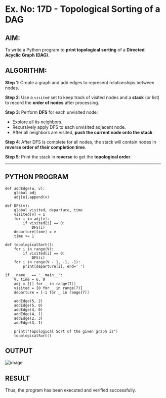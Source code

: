 # Ex. No: 17D - Topological Sorting of a DAG

## AIM:
To write a Python program to **print topological sorting** of a **Directed Acyclic Graph (DAG)**.

## ALGORITHM:

**Step 1**: Create a graph and add edges to represent relationships between nodes.

**Step 2**: Use a `visited` set to keep track of visited nodes and a **stack** (or list) to record the **order of nodes** after processing.

**Step 3**: Perform **DFS** for each unvisited node:
- Explore all its neighbors.
- Recursively apply DFS to each unvisited adjacent node.
- After all neighbors are visited, **push the current node onto the stack**.

**Step 4**: After DFS is complete for all nodes, the stack will contain nodes in **reverse order of their completion time**.

**Step 5**: Print the stack in **reverse** to get the **topological order**.

---

## PYTHON PROGRAM

```
def addEdge(u, v):
	global adj
	adj[u].append(v)

def DFS(v):
	global visited, departure, time
	visited[v] = 1
	for i in adj[v]:
		if visited[i] == 0:
			DFS(i)
	departure[time] = v
	time += 1

def topologicalSort():
	for i in range(V):
		if visited[i] == 0:
			DFS(i)
	for i in range(V - 1, -1, -1):
		print(departure[i], end=' ')

if __name__ == '__main__':
	V, time = 6, 0
	adj = [[] for _ in range(7)]
	visited = [0 for _ in range(7)]
	departure = [-1 for _ in range(7)]

	addEdge(5, 2)
	addEdge(5, 0)
	addEdge(4, 0)
	addEdge(4, 1)
	addEdge(2, 3)
	addEdge(3, 1)

	print("Topological Sort of the given graph is")
	topologicalSort()

```

## OUTPUT

![image](https://github.com/user-attachments/assets/52cd990a-143c-4562-b797-9d99e70f3ca5)

## RESULT

Thus, the program has been executed and verified successfully.

